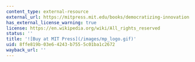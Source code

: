 ```yaml
---
content_type: external-resource
external_url: https://mitpress.mit.edu/books/democratizing-innovation
has_external_license_warning: true
license: https://en.wikipedia.org/wiki/All_rights_reserved
status: ''
title: '![Buy at MIT Press](/images/mp_logo.gif)'
uid: 8ffe819b-03e6-4243-b755-5c01ba1c2672
wayback_url: ''
---
```

